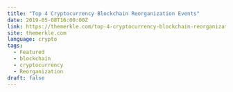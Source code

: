 ```yaml
---
title: "Top 4 Cryptocurrency Blockchain Reorganization Events"
date: 2019-05-08T16:00:00Z
link: https://themerkle.com/top-4-cryptocurrency-blockchain-reorganization-events/?utm_medium=RSS&utm_source=news.12bit.vn
site: themerkle.com
language: crypto
tags:
  - Featured
  - blockchain
  - cryptocurrency
  - Reorganization
draft: false
---
```

